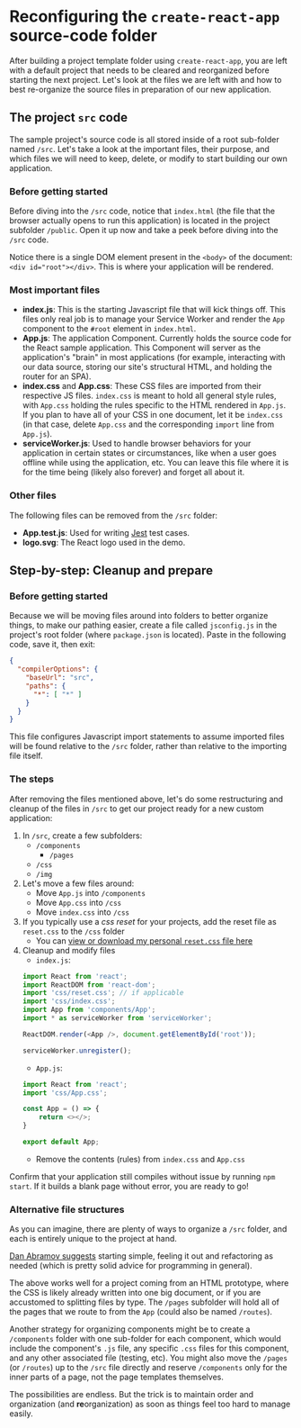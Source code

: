 # Reconfiguring the `create-react-app` source-code folder

After building a project template folder using `create-react-app`, you are left with a default project that needs to be cleared and reorganized before starting the next project. Let's look at the files we are left with and how to best re-organize the source files in preparation of our new application.

## The project `src` code

The sample project's source code is all stored inside of a root sub-folder named `/src`. Let's take a look at the important files, their purpose, and which files we will need to keep, delete, or modify to start building our own application.

### Before getting started

Before diving into the `/src` code, notice that `index.html` (the file that the browser actually opens to run this application) is located in the project subfolder `/public`. Open it up now and take a peek before diving into the `/src` code. 

Notice there is a single DOM element present in the `<body>` of the document: `<div id="root"></div>`. This is where your application will be rendered.

### Most important files

- **index.js**: This is the starting Javascript file that will kick things off. This files only real job is to manage your Service Worker and render the `App` component to the `#root` element in `index.html`.
- **App.js**: The application Component. Currently holds the source code for the React sample application. This Component will server as the application's "brain" in most applications (for example, interacting with our data source, storing our site's structural HTML, and holding the router for an SPA).
- **index.css** and **App.css**: These CSS files are imported from their respective JS files. `index.css` is meant to hold all general style rules, with `App.css` holding the rules specific to the HTML rendered in `App.js`. If you plan to have all of your CSS in one document, let it be `index.css` (in that case, delete `App.css` and the corresponding `import` line from `App.js`).
- **serviceWorker.js**: Used to handle browser behaviors for your application in certain states or circumstances, like when a user goes offline while using the application, etc. You can leave this file where it is for the time being (likely also forever) and forget all about it.

### Other files

The following files can be removed from the `/src` folder:
- **App.test.js**: Used for writing [Jest](https://jestjs.io/) test cases.
- **logo.svg**: The React logo used in the demo. 


## Step-by-step: Cleanup and prepare

### Before getting started

Because we will be moving files around into folders to better organize things, to make our pathing easier, create a file called `jsconfig.js` in the project's root folder (where `package.json` is located). Paste in the following code, save it, then exit:

```json
{
  "compilerOptions": {
    "baseUrl": "src",
    "paths": {
      "*": [ "*" ]
    }
  }
}
```

This file configures Javascript import statements to assume imported files will be found relative to the `/src` folder, rather than relative to the importing file itself.

### The steps

After removing the files mentioned above, let's do some restructuring and cleanup of the files in `/src` to get our project ready for a new custom application:

1. In `/src`, create a few subfolders:
    * `/components`
      * `/pages`
    * `/css`
    * `/img`
2. Let's move a few files around:
    * Move `App.js` into `/components`
    * Move `App.css` into `/css`
    * Move `index.css` into `/css`
3. If you typically use a *css reset* for your projects, add the reset file as `reset.css` to the `/css` folder
    * You can [view or download my personal `reset.css` file here](https://github.com/juneate/css-reset)
4. Cleanup and modify files
    * `index.js`:
    ```javascript
    import React from 'react';
    import ReactDOM from 'react-dom';
    import 'css/reset.css'; // if applicable
    import 'css/index.css';
    import App from 'components/App';
    import * as serviceWorker from 'serviceWorker';

    ReactDOM.render(<App />, document.getElementById('root'));

    serviceWorker.unregister();
    ```
    * `App.js`:
    ```javascript
    import React from 'react';
    import 'css/App.css';

    const App = () => {
        return <></>;
    }

    export default App;
    ```
    * Remove the contents (rules) from `index.css` and `App.css`

Confirm that your application still compiles without issue by running `npm start`. If it builds a blank page without error, you are ready to go!

### Alternative file structures

As you can imagine, there are plenty of ways to organize a `/src` folder, and each is entirely unique to the project at hand. 

[Dan Abramov suggests](https://twitter.com/dan_abramov/status/1027248875072114689) starting simple, feeling it out and refactoring as needed (which is pretty solid advice for programming in general).

The above works well for a project coming from an HTML prototype, where the CSS is likely already written into one big document, or if you are accustomed to splitting files by type. The `/pages` subfolder will hold all of the pages that we route to from the `App` (could also be named `/routes`).

Another strategy for organizing components might be to create a `/components` folder with one sub-folder for each component, which would include the component's `.js` file, any specific `.css` files for this component, and any other associated file (testing, etc). You might also move the `/pages` (or `/routes`) up to the `/src` file directly and reserve `/components` only for the inner parts of a page, not the page templates themselves. 

The possibilities are endless. But the trick is to maintain order and organization (and **re**organization) as soon as things feel too hard to manage easily.
